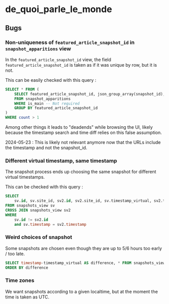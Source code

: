 # de_quoi_parle_le_monde

## Bugs

### Non-uniqueness of `featured_article_snapshot_id` in `snapshot_apparitions` view

In the `featured_article_snapshot_id` view, the field `featured_article_snapshot_id` is taken as if it was unique by row, but it is not. 

This can be easily checked with this query :

```sql
SELECT * FROM (
    SELECT featured_article_snapshot_id, json_group_array(snapshot_id), COUNT(*) as count
    FROM snapshot_apparitions
    WHERE is_main -- Not required
    GROUP BY featured_article_snapshot_id
)
WHERE count > 1
```

Among other things it leads to "deadends" while browsing the UI, likely because the timestamp search and time diff relies on this false assumption.

2024-05-23 : This is likely not relevant anymore now that the URLs include the timestamp and not the snapshot_id.

### Different virtual timestamp, same timestamp

The snapshot process ends up choosing the same snapshot for different virtual timestamps.

This can be checked with this query :

```sql
SELECT
    sv.id, sv.site_id, sv2.id, sv2.site_id, sv.timestamp_virtual, sv2.timestamp_virtual, sv2.timestamp
FROM snapshots_view sv
CROSS JOIN snapshots_view sv2
WHERE
    sv.id != sv2.id
    and sv.timestamp = sv2.timestamp
```

### Weird choices of snapshot

Some snapshots are chosen even though they are up to 5/6 hours too early / too late.

```sql
SELECT timestamp-timestamp_virtual AS difference, * FROM snapshots_view
ORDER BY difference
```

### Time zones

We want snapshots according to a given localtime, but at the moment the time is taken as UTC.
